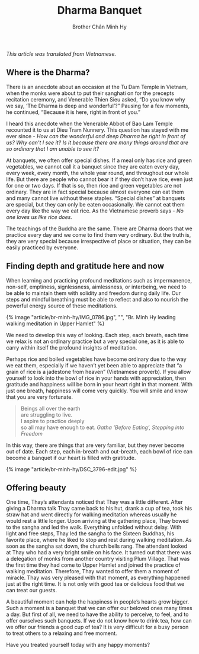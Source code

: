 ﻿---
title: Dharma Banquet
author: Brother Chân Minh Hy
---

*This article was translated from Vietnamese.*

## Where is the Dharma? 

There is an anecdote about an occasion at the Tu Dam Temple in Vietnam, when the monks were about to put their sanghati on for the precepts recitation ceremony, and Venerable Thien Sieu asked, “Do you know why we say, ‘The Dharma is deep and wonderful’?” Pausing for a few moments, he continued, “Because it is here, right in front of you.”

<!-- {% image "article/br-minh-hy/IMG_8496-edited.jpg" %} -->

I heard this anecdote when the Venerable Abbot of Bao Lam Temple recounted it to us at Dieu Tram Nunnery. This question has stayed with me ever since - *How can the wonderful and deep Dharma be right in front of us? Why can’t I see it? Is it because there are many things around that are so ordinary that I am unable to see it?*

At banquets, we often offer special dishes. If a meal only has rice and green vegetables, we cannot call it a banquet since they are eaten every day, every week, every month, the whole year round, and throughout our whole life. But there are people who cannot bear it if they don’t have rice, even just for one or two days. If that is so, then rice and green vegetables are not ordinary. They are in fact special because almost everyone can eat them and many cannot live without these staples. “Special dishes” at banquets are special, but they can only be eaten occasionally. We cannot eat them every day like the way we eat rice. As the Vietnamese proverb says - *No one loves us like rice does.* 

The teachings of the Buddha are the same. There are Dharma doors that we practice every day and we come to find them very ordinary. But the truth is, they are very special because irrespective of place or situation, they can be easily practiced by everyone. 

## Finding depth and gratitude here and now 

When learning and practicing profound meditations such as impermanence, non-self, emptiness, signlessness, aimlessness, or interbeing, we need to be able to maintain them with solidity and freedom during daily life. Our steps and mindful breathing must be able to reflect and also to nourish the powerful energy source of these meditations.

{% image "article/br-minh-hy/IMG_0786.jpg", "", "Br. Minh Hy leading walking meditation in Upper Hamlet" %}

We need to develop this way of looking. Each step, each breath, each time we relax is not an ordinary practice but a very special one, as it is able to carry within itself the profound insights of meditation.

Perhaps rice and boiled vegetables have become ordinary due to the way we eat them, especially if we haven’t yet been able to appreciate that “a grain of rice is a jadestone from heaven” (Vietnamese proverb). If you allow yourself to look into the bowl of rice in your hands with appreciation, then gratitude and happiness will be born in your heart right in that moment. With just one breath, happiness will come very quickly. You will smile and know that you are very fortunate.

> Beings all over the earth  
> are struggling to live.  
> I aspire to practice deeply  
> so all may have enough to eat.
> <cite>Gatha ‘Before Eating’, Stepping into Freedom</cite>

In this way, there are things that are very familiar, but they never become out of date. Each step, each in-breath and out-breath, each bowl of rice can become a banquet if our heart is filled with gratitude.

{% image "article/br-minh-hy/DSC_3796-edit.jpg" %}

## Offering beauty

One time, Thay’s attendants noticed that Thay was a little different. After giving a Dharma talk Thay came back to his hut, drank a cup of tea, took his straw hat and went directly for walking meditation whereas usually he would rest a little longer. Upon arriving at the gathering place, Thay bowed to the sangha and led the walk. Everything unfolded without delay. With light and free steps, Thay led the sangha to the Sixteen Buddhas, his favorite place, where he liked to stop and rest during walking meditation. As soon as the sangha sat down, the church bells rang. The attendant looked at Thay who had a very bright smile on his face. It turned out that there was a delegation of monks from another country visiting Plum Village. That was the first time they had come to Upper Hamlet and joined the practice of walking meditation. Therefore, Thay wanted to offer them a moment of miracle. Thay was very pleased with that moment, as everything happened just at the right time. It is not only with good tea or delicious food that we can treat our guests. 

A beautiful moment can help the happiness in people’s hearts grow bigger. Such a moment is a banquet that we can offer our beloved ones many times a day. But first of all, we need to have the ability to perceive, to feel, and to offer ourselves such banquets. If we do not know how to drink tea, how can we offer our friends a good cup of tea? It is very difficult for a busy person to treat others to a relaxing and free moment.

<p class="noIndent">Have you treated yourself today with any happy moments?</p>
